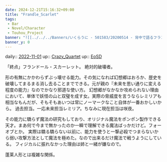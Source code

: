 ```yaml
---
date: 2024-12-21T15:16:32+09:00
title: "Frandle_Scarlet"
tags:
 - Bar
 - Novel/Character
 - Touhou_Project
banner: "![[../../../Banners/いくらうに - 501583/20200514 - 背中で語るフランドール.jpg]]"
banner_y: 0
---
```


daily:: [2022-11-01](Daily_Note/2022-11-01.md)
up:: [Crazy_Quartet](Crazy_Quartet.md)
up:: [EoSD](Embodiment_of_Scarlet_Devil.md)

「終点」フランドール・スカーレット。
絶対的破壊者。

形の有無にかかわらずぶっ壊せる能力。その気になれば幻想郷はおろか、歴史を破壊してまるまる消し去ることまでできる。元が親の『未来を思い通りに変える程度の能力』なのでかなり邪道な使い方。
幻想郷がなかなか攻められない理由において、単体で妖怪の山と双璧を成す女。実際の脅威度を言うならレミリアも相当なもんだが、そもそもあいつは常にノーマークなこと自体が一番おかしいから。
過去担当。一応未来担当レミリア。ちなみに現在担当は咲夜。

その能力に驕らず魔法の研究もしており、オリジナル魔法をポンポン製作できる天才。まあ何で今まで無かったのか一瞬で理解できる魔法ばっかだけど。フォーオブとか。
実際は驕る驕らない以前に、能力を使うと一撃必殺でつまらないから弱い攻撃方法として魔法を極めた。なので出来るだけ魔法で戦うようにしている。
フィジカルに振れなかった理由は姉と一緒が嫌なので。

蓬莱人形とは複雑な関係。
